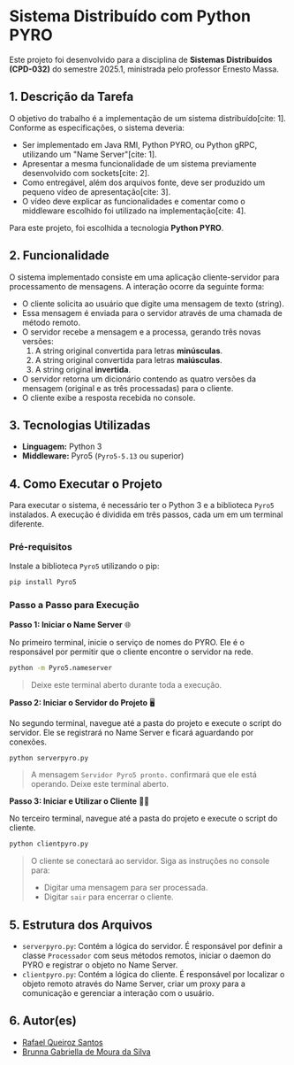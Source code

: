 # Sistema Distribuído com Python PYRO

Este projeto foi desenvolvido para a disciplina de **Sistemas Distribuídos (CPD-032)** do semestre 2025.1, ministrada pelo professor Ernesto Massa.

## 1. Descrição da Tarefa

O objetivo do trabalho é a implementação de um sistema distribuído[cite: 1]. Conforme as especificações, o sistema deveria:
* Ser implementado em Java RMI, Python PYRO, ou Python gRPC, utilizando um "Name Server"[cite: 1].
* Apresentar a mesma funcionalidade de um sistema previamente desenvolvido com sockets[cite: 2].
* Como entregável, além dos arquivos fonte, deve ser produzido um pequeno vídeo de apresentação[cite: 3].
* O vídeo deve explicar as funcionalidades e comentar como o middleware escolhido foi utilizado na implementação[cite: 4].

Para este projeto, foi escolhida a tecnologia **Python PYRO**.

## 2. Funcionalidade

O sistema implementado consiste em uma aplicação cliente-servidor para processamento de mensagens. A interação ocorre da seguinte forma:

* O cliente solicita ao usuário que digite uma mensagem de texto (string).
* Essa mensagem é enviada para o servidor através de uma chamada de método remoto.
* O servidor recebe a mensagem e a processa, gerando três novas versões:
    1.  A string original convertida para letras **minúsculas**.
    2.  A string original convertida para letras **maiúsculas**.
    3.  A string original **invertida**.
* O servidor retorna um dicionário contendo as quatro versões da mensagem (original e as três processadas) para o cliente.
* O cliente exibe a resposta recebida no console.

## 3. Tecnologias Utilizadas

* **Linguagem:** Python 3
* **Middleware:** Pyro5 (`Pyro5-5.13` ou superior)

## 4. Como Executar o Projeto

Para executar o sistema, é necessário ter o Python 3 e a biblioteca `Pyro5` instalados. A execução é dividida em três passos, cada um em um terminal diferente.

### Pré-requisitos

Instale a biblioteca `Pyro5` utilizando o pip:
```bash
pip install Pyro5
```

### Passo a Passo para Execução

**Passo 1: Iniciar o Name Server** 🌐

No primeiro terminal, inicie o serviço de nomes do PYRO. Ele é o responsável por permitir que o cliente encontre o servidor na rede.

```bash
python -m Pyro5.nameserver
```
> Deixe este terminal aberto durante toda a execução.

**Passo 2: Iniciar o Servidor do Projeto** 🖥️

No segundo terminal, navegue até a pasta do projeto e execute o script do servidor. Ele se registrará no Name Server e ficará aguardando por conexões.

```bash
python serverpyro.py
```
> A mensagem `Servidor Pyro5 pronto.` confirmará que ele está operando. Deixe este terminal aberto.

**Passo 3: Iniciar e Utilizar o Cliente** 🧑‍💻

No terceiro terminal, navegue até a pasta do projeto e execute o script do cliente.

```bash
python clientpyro.py
```
> O cliente se conectará ao servidor. Siga as instruções no console para:
> * Digitar uma mensagem para ser processada.
> * Digitar `sair` para encerrar o cliente.

## 5. Estrutura dos Arquivos

* `serverpyro.py`: Contém a lógica do servidor. É responsável por definir a classe `Processador` com seus métodos remotos, iniciar o daemon do PYRO e registrar o objeto no Name Server.
* `clientpyro.py`: Contém a lógica do cliente. É responsável por localizar o objeto remoto através do Name Server, criar um proxy para a comunicação e gerenciar a interação com o usuário.

## 6. Autor(es)
* [Rafael Queiroz Santos](mailto:rafaelqsantos33@gmail.com)
* [Brunna Gabriella de Moura da Silva](google.com.br)